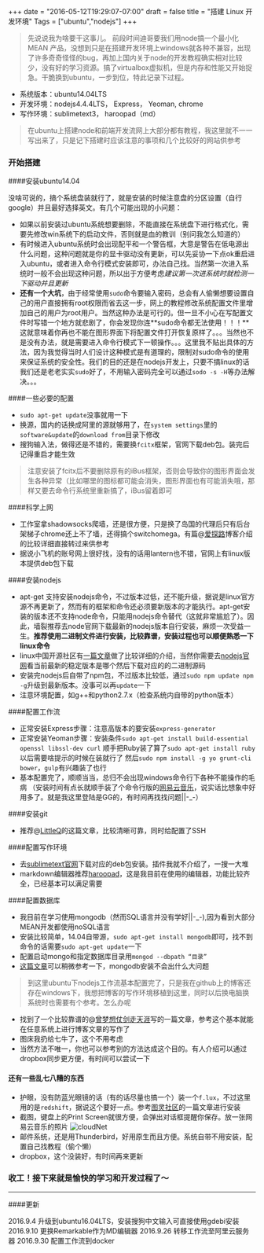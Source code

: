 +++
date = "2016-05-12T19:29:07-07:00"
draft = false
title = "搭建 Linux 开发环境"
Tags = ["ubuntu","nodejs"]
+++

>先说说我为啥要干这事儿。
前段时间迪哥要我们用node搞一个最小化 MEAN 产品，没想到只是在搭建开发环境上windows就各种不兼容，出现了许多奇奇怪怪的bug，再加上国内关于node的开发教程确实相对比较少，没有好的学习资源。搞了virtualbox虚拟机，但是内存和性能又开始捉急。干脆换到ubuntu，一步到位，特此记录下过程。

- 系统版本：ubuntu14.04LTS
- 开发环境：nodejs4.4.4LTS， Express， Yeoman, chrome
- 写作环境：sublimetext3， haroopad（md）

>在ubuntu上搭建node和前端开发流网上大部分都有教程，我这里就不一一写出来了，只是记下搭建时应该注意的事项和几个比较好的网站供参考

### 开始搭建

####安装ubuntu14.04

没啥可说的，搞个系统盘装就行了，就是安装的时候注意盘的分区设置（自行google）并且最好选择英文。有几个可能出现的小问题：

- 如果以前安装过ubuntu系统想要删除，不能直接在系统盘下进行格式化，需要先修改win系统下的启动文件，否则就是血的教训（别问我怎么知道的）
- 有时候进入ubuntu系统时会出现配平和一个警告框，大意是警告在低电源出什么问题，这种问题就是你的显卡驱动没有更新，可以先妥协一下点ok重启进入ubuntu，或者进入命令行模式安装即可，办法自己找。当然第一次进入系统时一般不会出现这种问题，所以出于方便考虑*建议第一次进系统时就检测一下驱动并且更新*
- **还有一个大坑**，由于经常使用`sudo`命令要输入密码，总会有人偷懒想要设置自己的用户直接拥有root权限而省去这一步，网上的教程修改系统配置文件里增加自己的用户为root用户。当然这种办法是可行的。但一旦不小心在写配置文件时写错一个地方就悲剧了，你会发现你连**sudo命令都无法使用！！！**这就意味着你再也不能在图形界面下将配置文件打开恢复原样了。。。当然也不是没有办法，就是需要进入命令行模式下一顿操作。。。这里我不贴出具体的方法，因为我觉得当时人们设计这种模式是有道理的，限制对sudo命令的使用来保证系统的安全性。我们的目的还是在nodejs开发上，只要不搞linux的话我们还是老老实实`sudo`好了，不用输入密码完全可以通过`sodo -s -H`等办法解决。。。

####一些必要的配置

- `sudo apt-get update`没事就用一下
- 换源，国内的话换成阿里的源就够用了，在`system settings`里的`software&update`的`download from`目录下修改
- 搜狗输入法，做得还是不错的，需要换`fcitx`框架，官网下载deb包。装完后记得重启才能生效
>注意安装了fcitx后不要删除原有的iBus框架，否则会导致你的图形界面会发生各种异常（比如哪里的图标都可能会消失，图形界面也有可能消失哦，那样又要去命令行系统里重新搞了，iBus留着即可


####科学上网
- 工作室拿shadowsocks爬墙，还是很方便，只是换了岛国的代理后只有后台架梯子chrome还上不了墙，还得搞个switchomega。有篇@[爱探路](https://aitanlu.com/ubuntu-shadowsocks-ke-hu-duan-pei-zhi.html)博客介绍的比较详细直接转过来供参考
- 据说小飞机的账号网上很好找，没有的话用lantern也不错，官网上有linux版本提供deb包下载

####安装nodejs
- apt-get 支持安装nodejs命令，不过版本过低，还不能升级，据说是linux官方源不再更新了，然而有的框架和命令还必须要新版本的才能执行。apt-get安装的版本还不支持node命令，只能用nodejs命令替代（这就非常尴尬了）。因此，墙裂推荐去node官网下载最新的nodejs版本自行安装，麻烦一次受益一生。**推荐使用二进制文件进行安装，比较靠谱，安装过程也可以顺便熟悉一下linux命令**
- linux中国开源社区有[一篇文章](https://linux.cn/article-5766-1.html)做了比较详细的介绍，当然你需要去[nodejs官网](https://nodejs.org/en/)看当前最新的稳定版本是哪个然后下载对应的的二进制源码
- 安装完nodejs后自带了npm包，不过版本比较低，通过`sudo npm update npm -g`升级到最新版本。没事可以再`update`一下
- 注意环境配置，如g++和python2.7.x（检查系统内自带的python版本）

####配置工作流
- 正常安装Express步骤：注意高版本的要安装`express-generator`
- 正常安装Yeoman步骤：安装条件`sudo apt-get install build-essential openssl libssl-dev curl`
顺手把Ruby装了算了`sudo apt-get install ruby`以后需要啥提示的时候在装就行了
然后`sudo npm install -g yo grunt-cli bower`，`gulp`有兴趣装了也行
- 基本配置完了，顺顺当当，总归不会出现windows命令行下各种不能操作的毛病
（安装时间有点长就顺手装了个命令行版的[网易云音乐](https://github.com/darknessomi/musicbox)，说实话比想象中好用多了。就是我这里登陆是GG的，有时间再找找问题||-_-）

####安装git
- 推荐@[LittleQ](http://sjq597.github.io/2015/10/25/Ubuntu-14-04-%E5%AE%89%E8%A3%85git/)的这篇文章，比较清晰可靠，同时给配置了SSH

####配置写作环境
- 去[sublimetext官网](https://www.sublimetext.com/)下载对应的deb包安装。插件我就不介绍了，一搜一大堆
- markdown编辑器推荐[haroopad](http://pad.haroopress.com/user.html)，这是我目前在使用的编辑器，功能比较齐全，已经基本可以满足需要

####配置数据库
- 我目前在学习使用mongodb（然而SQL语言并没有学好||-_-),因为看到大部分MEAN开发都使用noSQL语言
- 安装比较简单，14.04自带源，`sudo apt-get install mongodb`即可，找不到命令的话需要`sudo apt-get update`一下
- 配置启动mongo和指定数据库目录用`mongod --dbpath “目录”`
- [这篇文章](http://www.bitscn.com/pdb/otherdb/201501/442949.html)可以稍微参考一下，mongodb安装不会出什么大问题

>到这里ubuntu下nodejs工作流基本配置完了，只是我在github上的博客还存在windows下，我想把博客的写作环境移植到这里，同时以后换电脑换系统时也需要有个参考。怎么办呢
- 找到了一个比较靠谱的@[曾梦想仗剑走天涯](http://kwangka.github.io/2015/01/17/how-to-synchronize-blog/)写的一篇文章，参考这个基本就能在任意系统上进行博客文章的写作了
- 图床我扔给七牛了，这个不用考虑
- 当然方法不唯一，你也可以参考别的方法达成这个目的。有人介绍可以通过dropbox同步更方便，有时间可以尝试一下

#### 还有一些乱七八糟的东西
- 护眼，没有防蓝光眼镜的话（有的话尽量也搞一个）装一个`f.lux`，不过这里用的是`redshift`，据说这个要好一点。参考[图灵社区](http://www.ituring.com.cn/article/211486)的一篇文章进行安装
- 截图，键盘上的Print Screen就很方便，会弹出对话框提醒你保存。放一张网易云音乐的照片
![cloudNet](https://c1.staticflickr.com/3/2916/33457490061_8ba9ac7803_b.jpg)
- 邮件系统，还是用Thunderbird，好用原生而且方便。系统自带不用安装，配置自己找教程（偷个懒）
- dropbox，这个没装好，有时间再来更新

### 收工！接下来就是愉快的学习和开发过程了～
----
####更新
>
2016.9.4	升级到ubuntu16.04LTS，安装搜狗中文输入可直接使用gdebi安装
2016.9.10	更换Remarkable作为MD编辑器
2016.9.26	转移工作流至阿里云服务器
2016.9.30	配置工作流到docker

